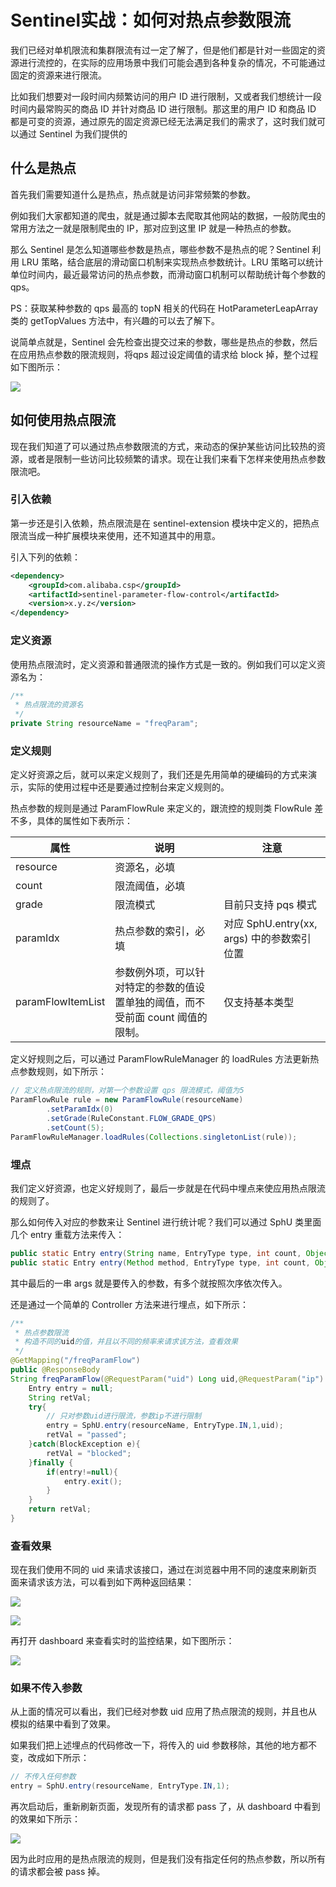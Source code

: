 # Sentinel实战：如何对热点参数限流

我们已经对单机限流和集群限流有过一定了解了，但是他们都是针对一些固定的资源进行流控的，在实际的应用场景中我们可能会遇到各种复杂的情况，不可能通过固定的资源来进行限流。

比如我们想要对一段时间内频繁访问的用户 ID 进行限制，又或者我们想统计一段时间内最常购买的商品 ID 并针对商品 ID 进行限制。那这里的用户 ID 和商品 ID 都是可变的资源，通过原先的固定资源已经无法满足我们的需求了，这时我们就可以通过 Sentinel 为我们提供的 

## 什么是热点

首先我们需要知道什么是热点，热点就是访问非常频繁的参数。

例如我们大家都知道的爬虫，就是通过脚本去爬取其他网站的数据，一般防爬虫的常用方法之一就是限制爬虫的 IP，那对应到这里 IP 就是一种热点的参数。

那么 Sentinel 是怎么知道哪些参数是热点，哪些参数不是热点的呢？Sentinel 利用 LRU 策略，结合底层的滑动窗口机制来实现热点参数统计。LRU 策略可以统计单位时间内，最近最常访问的热点参数，而滑动窗口机制可以帮助统计每个参数的 qps。

PS：获取某种参数的 qps 最高的 topN 相关的代码在 HotParameterLeapArray 类的 getTopValues 方法中，有兴趣的可以去了解下。

说简单点就是，Sentinel 会先检查出提交过来的参数，哪些是热点的参数，然后在应用热点参数的限流规则，将qps 超过设定阈值的请求给 block 掉，整个过程如下图所示：

![](../../assets/images/Sentinel/attachments/Sentinel实战（6）：如何对热点参数限流_image_0.png)

## 如何使用热点限流

现在我们知道了可以通过热点参数限流的方式，来动态的保护某些访问比较热的资源，或者是限制一些访问比较频繁的请求。现在让我们来看下怎样来使用热点参数限流吧。

### 引入依赖

第一步还是引入依赖，热点限流是在 sentinel-extension 模块中定义的，把热点限流当成一种扩展模块来使用，还不知道其中的用意。

引入下列的依赖：

```xml
<dependency>
    <groupId>com.alibaba.csp</groupId>
    <artifactId>sentinel-parameter-flow-control</artifactId>
    <version>x.y.z</version>
</dependency>
```

### 定义资源

使用热点限流时，定义资源和普通限流的操作方式是一致的。例如我们可以定义资源名为：

```java
/**
 * 热点限流的资源名
 */
private String resourceName = "freqParam";
```

### 定义规则

定义好资源之后，就可以来定义规则了，我们还是先用简单的硬编码的方式来演示，实际的使用过程中还是要通过控制台来定义规则的。

热点参数的规则是通过 ParamFlowRule 来定义的，跟流控的规则类 FlowRule 差不多，具体的属性如下表所示：

| 属性 | 说明 | 注意 | 
| -- | -- | -- |
| resource | 资源名，必填 |   | 
| count | 限流阈值，必填 |   | 
| grade | 限流模式 | 目前只支持 pqs 模式 | 
| paramIdx | 热点参数的索引，必填 | 对应 SphU.entry(xx, args) 中的参数索引位置 | 
| paramFlowItemList | 参数例外项，可以针对特定的参数的值设置单独的阈值，而不受前面 count 阈值的限制。 | 仅支持基本类型 | 


定义好规则之后，可以通过 ParamFlowRuleManager 的 loadRules 方法更新热点参数规则，如下所示：

```java
// 定义热点限流的规则，对第一个参数设置 qps 限流模式，阈值为5
ParamFlowRule rule = new ParamFlowRule(resourceName)
        .setParamIdx(0)
        .setGrade(RuleConstant.FLOW_GRADE_QPS)
        .setCount(5);
ParamFlowRuleManager.loadRules(Collections.singletonList(rule));
```

### 埋点

我们定义好资源，也定义好规则了，最后一步就是在代码中埋点来使应用热点限流的规则了。

那么如何传入对应的参数来让 Sentinel 进行统计呢？我们可以通过 SphU 类里面几个 entry 重载方法来传入：

```java
public static Entry entry(String name, EntryType type, int count, Object... args) throws BlockException
public static Entry entry(Method method, EntryType type, int count, Object... args) throws BlockException
```

其中最后的一串 args 就是要传入的参数，有多个就按照次序依次传入。

还是通过一个简单的 Controller 方法来进行埋点，如下所示：

```java
/**
 * 热点参数限流
 * 构造不同的uid的值，并且以不同的频率来请求该方法，查看效果
 */
@GetMapping("/freqParamFlow")
public @ResponseBody
String freqParamFlow(@RequestParam("uid") Long uid,@RequestParam("ip") Long ip) {
    Entry entry = null;
    String retVal;
    try{
        // 只对参数uid进行限流，参数ip不进行限制
        entry = SphU.entry(resourceName, EntryType.IN,1,uid);
        retVal = "passed";
    }catch(BlockException e){
        retVal = "blocked";
    }finally {
        if(entry!=null){
            entry.exit();
        }
    }
    return retVal;
}
```

### 查看效果

现在我们使用不同的 uid 来请求该接口，通过在浏览器中用不同的速度来刷新页面来请求该方法，可以看到如下两种返回结果：

![](../../assets/images/Sentinel/attachments/Sentinel实战（6）：如何对热点参数限流_image_1.png)

![](../../assets/images/Sentinel/attachments/Sentinel实战（6）：如何对热点参数限流_image_2.png)

再打开 dashboard 来查看实时的监控结果，如下图所示：

![](../../assets/images/Sentinel/attachments/Sentinel实战（6）：如何对热点参数限流_image_3.png)

### 如果不传入参数

从上面的情况可以看出，我们已经对参数 uid 应用了热点限流的规则，并且也从模拟的结果中看到了效果。

如果我们把上述埋点的代码修改一下，将传入的 uid 参数移除，其他的地方都不变，改成如下所示：

```java
// 不传入任何参数
entry = SphU.entry(resourceName, EntryType.IN,1);
```

再次启动后，重新刷新页面，发现所有的请求都 pass 了，从 dashboard 中看到的效果如下所示：

![](../../assets/images/Sentinel/attachments/Sentinel实战（6）：如何对热点参数限流_image_4.png)

因为此时应用的是热点限流的规则，但是我们没有指定任何的热点参数，所以所有的请求都会被 pass 掉。